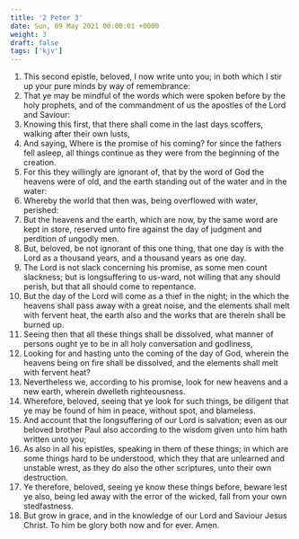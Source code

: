 ```yaml
---
title: '2 Peter 3'
date: Sun, 09 May 2021 00:00:01 +0000
weight: 3
draft: false
tags: ['kjv'] 
---
```


1. This second epistle, beloved, I now write unto you; in both which I stir up your pure minds by way of remembrance:
2. That ye may be mindful of the words which were spoken before by the holy prophets, and of the commandment of us the apostles of the Lord and Saviour:
3. Knowing this first, that there shall come in the last days scoffers, walking after their own lusts,
4. And saying, Where is the promise of his coming? for since the fathers fell asleep, all things continue as they were from the beginning of the creation.
5. For this they willingly are ignorant of, that by the word of God the heavens were of old, and the earth standing out of the water and in the water:
6. Whereby the world that then was, being overflowed with water, perished:
7. But the heavens and the earth, which are now, by the same word are kept in store, reserved unto fire against the day of judgment and perdition of ungodly men.
8. But, beloved, be not ignorant of this one thing, that one day is with the Lord as a thousand years, and a thousand years as one day.
9. The Lord is not slack concerning his promise, as some men count slackness; but is longsuffering to us-ward, not willing that any should perish, but that all should come to repentance.
10. But the day of the Lord will come as a thief in the night; in the which the heavens shall pass away with a great noise, and the elements shall melt with fervent heat, the earth also and the works that are therein shall be burned up.
11. Seeing then that all these things shall be dissolved, what manner of persons ought ye to be in all holy conversation and godliness,
12. Looking for and hasting unto the coming of the day of God, wherein the heavens being on fire shall be dissolved, and the elements shall melt with fervent heat?
13. Nevertheless we, according to his promise, look for new heavens and a new earth, wherein dwelleth righteousness.
14. Wherefore, beloved, seeing that ye look for such things, be diligent that ye may be found of him in peace, without spot, and blameless.
15. And account that the longsuffering of our Lord is salvation; even as our beloved brother Paul also according to the wisdom given unto him hath written unto you;
16. As also in all his epistles, speaking in them of these things; in which are some things hard to be understood, which they that are unlearned and unstable wrest, as they do also the other scriptures, unto their own destruction.
17. Ye therefore, beloved, seeing ye know these things before, beware lest ye also, being led away with the error of the wicked, fall from your own stedfastness.
18. But grow in grace, and in the knowledge of our Lord and Saviour Jesus Christ. To him be glory both now and for ever. Amen.
